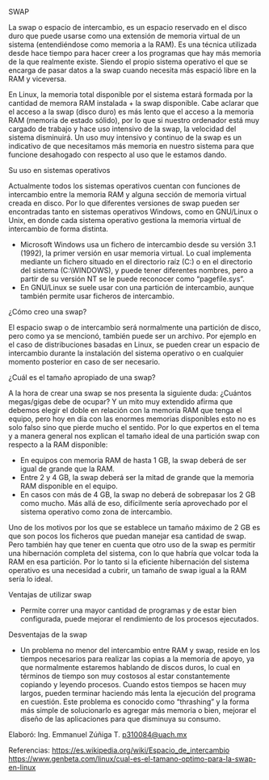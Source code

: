 SWAP

La swap o espacio de intercambio, es un espacio reservado en el disco duro que puede usarse como una extensión de memoria virtual de 
un sistema (entendiéndose como memoria a la RAM). Es una técnica utilizada desde hace tiempo para hacer creer a los programas que hay 
más memoria de la que realmente existe. Siendo el propio sistema operativo el que se encarga de pasar datos a la swap cuando necesita 
más espació libre en la RAM y viceversa.

En Linux, la memoria total disponible por el sistema estará formada por la cantidad de memora RAM instalada + la swap disponible. 
Cabe aclarar que el acceso a la swap (disco duro) es más lento que el acceso a la memoria RAM (memoria de estado sólido), por lo que 
si nuestro ordenador está muy cargado de trabajo y hace uso intensivo de la swap, la velocidad del sistema disminuirá. Un uso muy 
intensivo y continuo de la swap es un indicativo de que necesitamos más memoria en nuestro sistema para que funcione desahogado con 
respecto al uso que le estamos dando.

Su uso en sistemas operativos

Actualmente todos los sistemas operativos cuentan con funciones de intercambio entre la memoria RAM y alguna sección de memoria virtual 
creada en disco. Por lo que diferentes versiones de swap pueden ser encontradas tanto en sistemas operativos Windows, como en GNU/Linux 
o Unix, en donde cada sistema operativo gestiona la memoria virtual de intercambio de forma distinta.

-	Microsoft Windows usa un fichero de intercambio desde su versión 3.1 (1992), la primer versión en usar memoria virtual. Lo cual 
implementa mediante un fichero situado en el directorio raíz (C:\) o en el directorio del sistema (C:\WINDOWS\), y puede tener 
diferentes nombres, pero a partir de su versión NT se le puede reconocer como “pagefile.sys”.
-	En GNU/Linux se suele usar con una partición de intercambio, aunque también permite usar ficheros de intercambio.

¿Cómo creo una swap?

El espacio swap o de intercambio será normalmente una partición de disco, pero como ya se mencionó, también puede ser un archivo. Por 
ejemplo en el caso de distribuciones basadas en Linux, se pueden crear un espacio de intercambio durante la instalación del sistema 
operativo o en cualquier momento posterior en caso de ser necesario.

¿Cuál es el tamaño apropiado de una swap?

A la hora de crear una swap se nos presenta la siguiente duda: ¿Cuántos megas/gigas debe de ocupar? Y un mito muy extendido afirma que 
debemos elegir el doble en relación con la memoria RAM que tenga el equipo, pero hoy en día con las enormes memorias disponibles esto 
no es solo falso sino que pierde mucho el sentido. Por lo que expertos en el tema y a manera general nos explican el tamaño ideal de 
una partición swap con respecto a la RAM disponible:

-	En equipos con memoria RAM de hasta 1 GB, la swap deberá de ser igual de grande que la RAM.
-	Entre 2 y 4 GB, la swap deberá ser la mitad de grande que la memoria RAM disponible en el equipo.
-	En casos con más de 4 GB, la swap no deberá de sobrepasar los 2 GB como mucho. Más allá de eso, difícilmente sería aprovechado por 
el sistema operativo como zona de intercambio.

Uno de los motivos por los que se establece un tamaño máximo de 2 GB es que son pocos los ficheros que puedan manejar esa cantidad de 
swap. Pero también hay que tener en cuenta que otro uso de la swap es permitir una hibernación completa del sistema, con lo que habría 
que volcar toda la RAM en esa partición. Por lo tanto si la eficiente hibernación del sistema operativo es una necesidad a cubrir, un 
tamaño de swap igual a la RAM  sería lo ideal.

Ventajas de utilizar swap

-	Permite correr una mayor cantidad de programas y de estar bien configurada, puede mejorar el rendimiento de los procesos ejecutados.

Desventajas de la swap

-	Un problema no menor del intercambio entre RAM y swap, reside en los tiempos necesarios para realizar las copias a la memoria de 
apoyo, ya que normalmente estaremos hablando de discos duros, lo cual en términos de tiempo son muy costosos al estar constantemente 
copiando y leyendo procesos. Cuando estos tiempos se hacen muy largos, pueden terminar haciendo más lenta la ejecución del programa en 
cuestión. Este problema es conocido como “thrashing” y la forma más simple de solucionarlo es agregar más memoria o bien, mejorar el 
diseño de las aplicaciones para que disminuya su consumo.

Elaboró: Ing. Emmanuel Zúñiga T. 
p310084@uach.mx

Referencias:
https://es.wikipedia.org/wiki/Espacio_de_intercambio
https://www.genbeta.com/linux/cual-es-el-tamano-optimo-para-la-swap-en-linux
